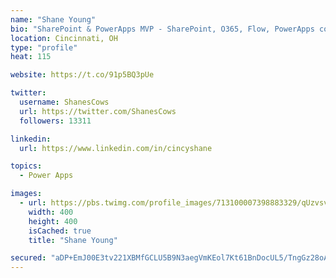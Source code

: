 ```yaml
---
name: "Shane Young"
bio: "SharePoint & PowerApps MVP - SharePoint, O365, Flow, PowerApps consulting? @PowerApps911 | Pure Snark? You found it."
location: Cincinnati, OH
type: "profile"
heat: 115

website: https://t.co/91p5BQ3pUe

twitter:
  username: ShanesCows
  url: https://twitter.com/ShanesCows
  followers: 13311

linkedin:
  url: https://www.linkedin.com/in/cincyshane

topics:
  - Power Apps

images:
  - url: https://pbs.twimg.com/profile_images/713100007398883329/qUzvsvQ3_400x400.jpg
    width: 400
    height: 400
    isCached: true
    title: "Shane Young"

secured: "aDP+EmJ00E3tv221XBMfGCLU5B9N3aegVmKEol7Kt61BnDocUL5/TngGz28oAL4+0qzAQc6BeWY+vww8h9m6GRcs6djzsFdqh0oBHM2q8BSDqVcyOTZamkg7QbjqPpLyaqSD1Gmig0F6Ln+06+ZpvGaFi4AxC1X64oYpOwnCYh2NKU02gYETl/PBZIFrkBVZPeS3Bhpm+K/VWaMuQf1TVZX7G1L19Osdr6xjtkvwFwbiSoSkBFVJbI2FMInFabMTVaUe+t1iITaKZOJF87X5S7joykfDItOVnEStZbLyBtqFvO07P4ZWZFk4uf2Uumk0k7FxXLNI4i5cdiMFyqLmP06XkJyfMX1ofdSSiGmwmDoLIaK2MpAcXxVzb/Ppr4HiC7zRZ4lFV5HWvvtXiCtfjaUMnmFyQv/XTK7dn0Jp2/k=;CIWmG7AM1rsCmbkhhtlgGA=="
---
```


